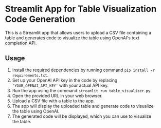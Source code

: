 # Streamlit App for Table Visualization Code Generation

This is a Streamlit app that allows users to upload a CSV file containing a table and generates code to visualize the table using OpenAI's text completion API.

## Usage

1. Install the required dependencies by running command `pip install -r requirements.txt`.
2. Set up your OpenAI API key in the code by replacing `'YOUR_OPENAI_API_KEY'` with your actual API key.
3. Run the app using the command `streamlit run table_visualizer.py`.
4. Open the provided URL in your web browser.
5. Upload a CSV file with a table to the app.
6. The app will display the uploaded table and generate code to visualize the table using OpenAI.
7. The generated code will be displayed, which you can use to visualize the table.
